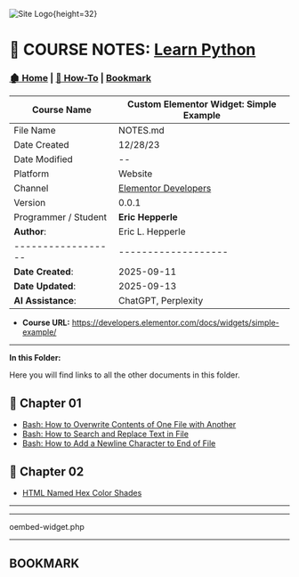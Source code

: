 <!-- 🔗 Custom Stylesheet -->
<link rel="stylesheet" href="../_css/main.css">
<link rel="stylesheet" href="../_css/notes.css">

<!-- 🖼️ Site Logo -->
![Site Logo](/_pix/logos/logo-ehw-kb.svg){height=32}

<link rel="stylesheet" href="../css/notes.css" />

<!-- 📝 Title -->
# 📒 COURSE NOTES: <span class="course-title">[Learn Python](https://www.boot.dev/lessons/78b4646f-85aa-42c7-ba46-faec2f0902a9)</span>



<!-- 🧭 Navigation -->
### [🏚️ Home](../README.md) | [📁 How-To](index.md) | [Bookmark](#bookmark)

<!-- 👤 Metadata -->
| **Course Name**    | **Custom Elementor Widget: Simple Example**               |
| -------------------- | --------------------------------------------------------- |
| File Name            | NOTES.md                                                 |
| Date Created         | 12/28/23                                                  |
| Date Modified        | --                                                        |
| Platform             | Website                                                   |
| Channel              | [Elementor Developers](https://developers.elementor.com/) |
| Version              | 0.0.1                                                     |
| Programmer / Student | **Eric Hepperle**                                         |
| **Author**:        | Eric L. Hepperle    |
| ------------------ | ------------------- |
| **Date Created**:  | 2025-09-11          |
| **Date Updated**:  | 2025-09-13          |
| **AI Assistance**: | ChatGPT, Perplexity |

* **Course URL:** https://developers.elementor.com/docs/widgets/simple-example/

---





**In this Folder:**


<section class="ehw-doc-descr">

Here you will find links to all the other documents in this folder.

</section>


## 📂 Chapter 01

- [Bash: How to Overwrite Contents of One File with Another](/how-to/bash-copy-file-contents.md)
- [Bash: How to Search and Replace Text in File](/how-to/bash-search-replace-file-content.md)
- [Bash: How to Add a Newline Character to End of File](/how-to/bash-append-newline-to-file.md)

## 📂 Chapter 02

- [HTML Named Hex Color Shades](/coding/html-hex-colors.md)

---

---


<span class="code-filename">oembed-widget.php</span>


---


## BOOKMARK
